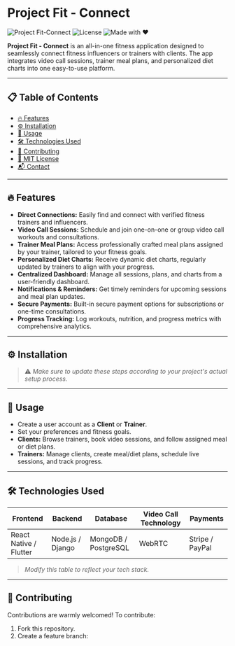 # Project Fit - Connect

![Project Fit-Connect](https://img.shields.io/badge/Project-Fit%20Connect-blue.svg)
![License](https://img.shields.io/badge/License-MIT-green.svg)
![Made with ❤️](https://img.shields.io/badge/Made%20with-%E2%9D%A4-red.svg)

**Project Fit - Connect** is an all-in-one fitness application designed to seamlessly connect fitness influencers or trainers with clients. The app integrates video call sessions, trainer meal plans, and personalized diet charts into one easy-to-use platform.

---

## 📋 Table of Contents

- [🔥 Features](#-features)
- [⚙️ Installation](#-installation)
- [🚀 Usage](#-usage)
- [🛠️ Technologies Used](#-technologies-used)
- [🤝 Contributing](#-contributing)
- [📄 MIT License](#-mit-license)
- [📬 Contact](#-contact)

---

## 🔥 Features

- **Direct Connections:** Easily find and connect with verified fitness trainers and influencers.
- **Video Call Sessions:** Schedule and join one-on-one or group video call workouts and consultations.
- **Trainer Meal Plans:** Access professionally crafted meal plans assigned by your trainer, tailored to your fitness goals.
- **Personalized Diet Charts:** Receive dynamic diet charts, regularly updated by trainers to align with your progress.
- **Centralized Dashboard:** Manage all sessions, plans, and charts from a user-friendly dashboard.
- **Notifications & Reminders:** Get timely reminders for upcoming sessions and meal plan updates.
- **Secure Payments:** Built-in secure payment options for subscriptions or one-time consultations.
- **Progress Tracking:** Log workouts, nutrition, and progress metrics with comprehensive analytics.

---

## ⚙️ Installation











> ⚠️ *Make sure to update these steps according to your project's actual setup process.*

---

## 🚀 Usage

- Create a user account as a **Client** or **Trainer**.
- Set your preferences and fitness goals.
- **Clients:** Browse trainers, book video sessions, and follow assigned meal or diet plans.
- **Trainers:** Manage clients, create meal/diet plans, schedule live sessions, and track progress.

---

## 🛠️ Technologies Used

| Frontend             | Backend           | Database           | Video Call Technology | Payments         |
|----------------------|-------------------|--------------------|-----------------------|------------------|
| React Native / Flutter| Node.js / Django  | MongoDB / PostgreSQL| WebRTC                | Stripe / PayPal  |

> *Modify this table to reflect your tech stack.*

---

## 🤝 Contributing

Contributions are warmly welcomed! To contribute:

1. Fork this repository.
2. Create a feature branch:  
